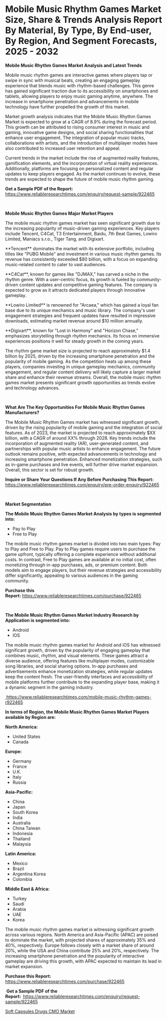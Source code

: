 <p><h1>Mobile Music Rhythm Games Market Size, Share & Trends Analysis Report By Material, By Type, By End-user, By Region, And Segment Forecasts, 2025 - 2032</h1></p><p><strong>Mobile Music Rhythm Games Market Analysis and Latest Trends</strong></p>
<p><p>Mobile music rhythm games are interactive games where players tap or swipe in sync with musical beats, creating an engaging gameplay experience that blends music with rhythm-based challenges. This genre has gained significant traction due to its accessibility on smartphones and tablets, allowing players to enjoy music gaming anytime, anywhere. The increase in smartphone penetration and advancements in mobile technology have further propelled the growth of this market.</p><p>Market growth analysis indicates that the Mobile Music Rhythm Games Market is expected to grow at a CAGR of 8.9% during the forecast period. This growth can be attributed to rising consumer interest in music and gaming, innovative game designs, and social sharing functionalities that enhance user engagement. The integration of popular music tracks, collaborations with artists, and the introduction of multiplayer modes have also contributed to increased user retention and appeal.</p><p>Current trends in the market include the rise of augmented reality features, gamification elements, and the incorporation of virtual reality experiences. Additionally, platforms are focusing on personalized content and regular updates to keep players engaged. As the market continues to evolve, these trends are expected to shape the future of mobile music rhythm gaming.</p></p>
<p><strong>Get a Sample PDF of the Report:&nbsp;</strong> <a href="https://www.reliableresearchtimes.com/enquiry/request-sample/922465?utm_campaign=2643&utm_medium=2&utm_source=Github&utm_content=ia&utm_term=07032025&utm_id=mobile-music-rhythm-games">https://www.reliableresearchtimes.com/enquiry/request-sample/922465</a></p>
<p>&nbsp;</p>
<p><strong>Mobile Music Rhythm Games Major Market Players</strong></p>
<p><p>The mobile music rhythm games market has seen significant growth due to the increasing popularity of music-driven gaming experiences. Key players include Tencent, C4Cat, T3 Entertainment, Baidu, 7th Beat Games, Lowiro Limited, Maniacs s.r.o., Tiger Tang, and Digixart.</p><p>**Tencent** dominates the market with its extensive portfolio, including titles like "PUBG Mobile" and investment in various music rhythm games. Its revenue has consistently exceeded $80 billion, with a focus on expanding music-related content to cater to vast audiences.</p><p>**C4Cat**, known for games like "DJMAX," has carved a niche in the rhythm genre. With a user-centric focus, its growth is fueled by community-driven content updates and competitive gaming features. The company is expected to grow as it attracts dedicated players through innovative gameplay.</p><p>**Lowiro Limited** is renowned for "Arcaea," which has gained a loyal fan base due to its unique mechanics and music library. The company's user engagement strategies and frequent updates have resulted in impressive downloads, estimating market revenue around $10 million annually.</p><p>**Digixart**, known for "Lost in Harmony" and "Horizon Chase," emphasizes storytelling through rhythm mechanics. Its focus on immersive experiences positions it well for steady growth in the coming years.</p><p>The rhythm game market size is projected to reach approximately $1.4 billion by 2025, driven by the increasing smartphone penetration and the popularity of mobile gaming. As the competition heats up among these players, companies investing in unique gameplay mechanics, community engagement, and regular content delivery will likely capture a larger market share and enhance their revenue streams. Overall, the mobile music rhythm games market presents significant growth opportunities as trends evolve and technology advances.</p></p>
<p>&nbsp;</p>
<p><strong>What Are The Key Opportunities For Mobile Music Rhythm Games Manufacturers?</strong></p>
<p><p>The Mobile Music Rhythm Games market has witnessed significant growth, driven by the rising popularity of mobile gaming and the integration of social features. As of 2023, the market is projected to reach approximately $XX billion, with a CAGR of around XX% through 2028. Key trends include the incorporation of augmented reality (AR), user-generated content, and partnerships with popular music artists to enhance engagement. The future outlook remains positive, with expected advancements in technology and increasing smartphone penetration. Enhanced monetization strategies, such as in-game purchases and live events, will further drive market expansion. Overall, this sector is set for robust growth.</p></p>
<p><strong>Inquire or Share Your Questions If Any Before Purchasing This Report:</strong> <a href="https://www.reliableresearchtimes.com/enquiry/pre-order-enquiry/922465?utm_campaign=2643&utm_medium=2&utm_source=Github&utm_content=ia&utm_term=07032025&utm_id=mobile-music-rhythm-games">https://www.reliableresearchtimes.com/enquiry/pre-order-enquiry/922465</a></p>
<p>&nbsp;</p>
<p><strong>Market Segmentation</strong></p>
<p><strong>The Mobile Music Rhythm Games Market Analysis by types is segmented into:</strong></p>
<p><ul><li>Pay to Play</li><li>Free to Play</li></ul></p>
<p><p>The mobile music rhythm games market is divided into two main types: Pay to Play and Free to Play. Pay to Play games require users to purchase the game upfront, typically offering a complete experience without additional costs. In contrast, Free to Play games are available at no initial cost, often monetizing through in-app purchases, ads, or premium content. Both models aim to engage players, but their revenue strategies and accessibility differ significantly, appealing to various audiences in the gaming community.</p></p>
<p><strong>Purchase this Report:&nbsp;</strong><a href="https://www.reliableresearchtimes.com/purchase/922465?utm_campaign=2643&utm_medium=2&utm_source=Github&utm_content=ia&utm_term=07032025&utm_id=mobile-music-rhythm-games">https://www.reliableresearchtimes.com/purchase/922465</a></p>
<p>&nbsp;</p>
<p><strong>The Mobile Music Rhythm Games Market Industry Research by Application is segmented into:</strong></p>
<p><ul><li>Android</li><li>IOS</li></ul></p>
<p><p>The mobile music rhythm games market for Android and iOS has witnessed significant growth, driven by the popularity of engaging gameplay that combines music, rhythm, and visual elements. These games attract a diverse audience, offering features like multiplayer modes, customizable song libraries, and social sharing options. In-app purchases and advertisements enhance monetization strategies, while regular updates keep the content fresh. The user-friendly interfaces and accessibility of mobile platforms further contribute to the expanding player base, making it a dynamic segment in the gaming industry.</p></p>
<p><a href="https://www.reliableresearchtimes.com/mobile-music-rhythm-games-r922465?utm_campaign=2643&utm_medium=2&utm_source=Github&utm_content=ia&utm_term=07032025&utm_id=mobile-music-rhythm-games">&nbsp;https://www.reliableresearchtimes.com/mobile-music-rhythm-games-r922465</a></p>
<p><strong>In terms of Region, the Mobile Music Rhythm Games Market Players available by Region are:</strong></p>
<p>
    <p> <strong> North America: </strong>
        <ul>
            <li>United States</li>
            <li>Canada</li>
        </ul>
        </p> 
    <p> <strong> Europe: </strong>
        <ul>
            <li>Germany</li>
            <li>France</li>
            <li>U.K.</li>
            <li>Italy</li>
            <li>Russia</li>
        </ul>
        </p> 
    <p> <strong> Asia-Pacific: </strong>
        <ul>
            <li>China</li>
            <li>Japan</li>
            <li>South Korea</li>
            <li>India</li>
            <li>Australia</li>
            <li>China Taiwan</li>
            <li>Indonesia</li>
            <li>Thailand</li>
            <li>Malaysia</li>
        </ul>
        </p> 
    <p> <strong> Latin America: </strong>
        <ul>
            <li>Mexico</li>
            <li>Brazil</li>
            <li>Argentina Korea</li>
            <li>Colombia</li>
        </ul>
        </p> 
    <p> <strong> Middle East & Africa: </strong>
        <ul>
            <li>Turkey</li>
            <li>Saudi</li>
            <li>Arabia</li>
            <li>UAE</li>
            <li>Korea</li>
        </ul>
    </p>
    </p>
<p><p>The mobile music rhythm games market is witnessing significant growth across various regions. North America and Asia-Pacific (APAC) are poised to dominate the market, with projected shares of approximately 35% and 40%, respectively. Europe follows closely with a market share of around 20%, while the USA and China contribute 25% and 20%, respectively. The increasing smartphone penetration and the popularity of interactive gameplay are driving this growth, with APAC expected to maintain its lead in market expansion.</p></p>
<p><strong>Purchase this Report: </strong><a href="https://www.reliableresearchtimes.com/purchase/922465?utm_campaign=2643&utm_medium=2&utm_source=Github&utm_content=ia&utm_term=07032025&utm_id=mobile-music-rhythm-games">https://www.reliableresearchtimes.com/purchase/922465</a></p>
<p>&nbsp;<strong>Get a Sample PDF of the Report:&nbsp;&nbsp;</strong><a href="https://www.reliableresearchtimes.com/enquiry/request-sample/922465?utm_campaign=2643&utm_medium=2&utm_source=Github&utm_content=ia&utm_term=07032025&utm_id=mobile-music-rhythm-games">https://www.reliableresearchtimes.com/enquiry/request-sample/922465</a></p>
<p><strong></strong></p>
<p><p><a href="https://github.com/krinerstormy331/Market-Research-Report-List-1/blob/main/soft-capsules-drugs-cmo-market.md?utm_campaign=2643&utm_medium=2&utm_source=Github&utm_content=ia&utm_term=07032025&utm_id=mobile-music-rhythm-games">Soft Capsules Drugs CMO Market</a></p></p>
